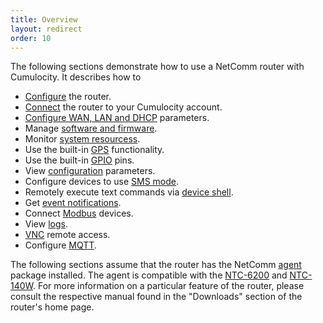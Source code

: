 ```yaml
---
title: Overview
layout: redirect
order: 10
---
```


The following sections demonstrate how to use a NetComm router with Cumulocity. It describes how to

* [Configure](#configure) the router.
* [Connect](#connect) the router to your Cumulocity account.
* [Configure WAN, LAN and DHCP](#network) parameters.
* Manage [software and firmware](#software).
* Monitor [system resourcess](#system).
* Use the built-in [GPS](#gps) functionality.
* Use the built-in [GPIO](#gpio) pins.
* View [configuration](#rdb) parameters.
* Configure devices to use [SMS mode](#sms_mode).
* Remotely execute text commands via [device shell](#shell).
* Get [event notifications](#notifications).
* Connect [Modbus](#modbus) devices.
* View [logs](#logs).
* [VNC](#vnc) remote access.
* Configure [MQTT](#mqtt).

The following sections assume that the router has the NetComm [agent](/guides/devices/netcommwireless#netcomm-release) package installed. The agent is compatible with the [NTC-6200](https://www.netcommwireless.com/product/3g-m2m-router-series) and [NTC-140W](http://www.netcommwireless.com/product/4g-wifi-m2m-router). For more information on a particular feature of the router, please consult the respective manual found in the "Downloads" section of the router's home page.
